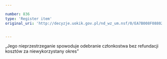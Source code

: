 ```yaml
---

number: 836
type: 'Register item'
original_uri: 'http://decyzje.uokik.gov.pl/nd_wz_um.nsf/0/EA7B008F08802FC0C12572DD003296F0?OpenDocument'


---
```


„Jego nieprzestrzeganie spowoduje odebranie członkostwa bez refundacji kosztów za niewykorzystany okres”
